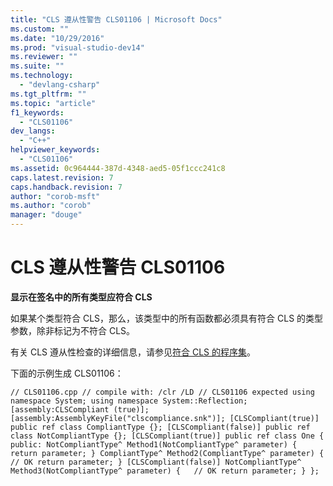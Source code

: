 ```yaml
---
title: "CLS 遵从性警告 CLS01106 | Microsoft Docs"
ms.custom: ""
ms.date: "10/29/2016"
ms.prod: "visual-studio-dev14"
ms.reviewer: ""
ms.suite: ""
ms.technology: 
  - "devlang-csharp"
ms.tgt_pltfrm: ""
ms.topic: "article"
f1_keywords: 
  - "CLS01106"
dev_langs: 
  - "C++"
helpviewer_keywords: 
  - "CLS01106"
ms.assetid: 0c964444-387d-4348-aed5-05f1ccc241c8
caps.latest.revision: 7
caps.handback.revision: 7
author: "corob-msft"
ms.author: "corob"
manager: "douge"
---
```

# CLS 遵从性警告 CLS01106
**显示在签名中的所有类型应符合 CLS**  
  
 如果某个类型符合 CLS，那么，该类型中的所有函数都必须具有符合 CLS 的类型参数，除非标记为不符合 CLS。  
  
 有关 CLS 遵从性检查的详细信息，请参见[符合 CLS 的程序集](http://msdn.microsoft.com/zh-cn/3320b57e-ea55-4697-a17d-f509a36a3c93)。  
  
 下面的示例生成 CLS01106：  
  
```  
// CLS01106.cpp // compile with: /clr /LD // CLS01106 expected using namespace System; using namespace System::Reflection; [assembly:CLSCompliant (true)]; [assembly:AssemblyKeyFile("clscompliance.snk")]; [CLSCompliant(true)] public ref class CompliantType {}; [CLSCompliant(false)] public ref class NotCompliantType {}; [CLSCompliant(true)] public ref class One { public: NotCompliantType^ Method1(NotCompliantType^ parameter) { return parameter; } CompliantType^ Method2(CompliantType^ parameter) {   // OK return parameter; } [CLSCompliant(false)] NotCompliantType^ Method3(NotCompliantType^ parameter) {   // OK return parameter; } };  
```